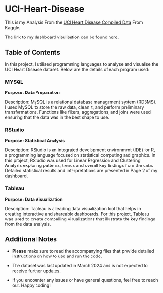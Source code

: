# UCI-Heart-Disease

This is my Analysis From the [UCI Heart Disease Compiled Data](https://www.kaggle.com/datasets/rcratos/heart-disease-data-compiled-from-uci) From Kaggle.

The link to my dashboard visulisation can be found [here.](https://public.tableau.com/app/profile/charles.muiruri/viz/UCIHeartDiseaseDataDashboard/UCI-HeartDiseaseDataDashboardPage1)

## Table of Contents

In this project, I utilised programming languages to analyse and visualise the UCI Heart Disease dataset. Below are the details of each program used:

### MYSQL
   
**Purpose: Data Preparation**

Description: MySQL is a relational database management system (RDBMS). I used MySQL to store the raw data, clean it, and perform preliminary transformations. Functions like filters, aggregations, and joins were used ensuring that the data was in the best shape to use.

### RStudio


**Purpose: Statistical Analysis**


Description: RStudio is an integrated development environment (IDE) for R, a programming language focused on statistical computing and graphics. In this project, RStudio was used for Linear Regression and Clustering Analysis exploring patterns, trends and overall key findings from the data. Detailed statistical results and interpretations are presented in Page 2 of my dashboard.

### Tableau


**Purpose: Data Visualization**
  
Description: Tableau is a leading data visualization tool that helps in creating interactive and shareable dashboards. For this project, Tableau was used to create compelling visualizations that illustrate the key findings from the data analysis. 



## Additional Notes

- **Please** make sure to read the accompanying files that provide detailed instructions on how to use and run the code.

- The dataset was last updated in March 2024 and is not expected to receive further updates.

- If you encounter any issues or have general questions, feel free to reach out. Happy coding!


